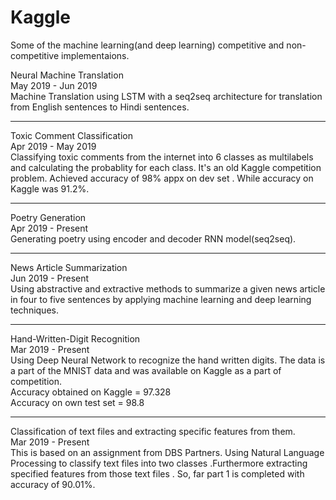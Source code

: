 # Kaggle
Some of the machine learning(and deep learning) competitive and non-competitive implementaions.

Neural Machine Translation<br>
May 2019 - Jun 2019<br>
Machine Translation using LSTM with a seq2seq architecture for translation from English sentences to Hindi sentences.
<!--
![alt text](https://github.com/greengangsta/Kaggle/blob/master/Machine%20Translation/Screenshot%20(140).png)
-->
<hr>
Toxic Comment Classification<br>
Apr 2019 - May 2019<br>
Classifying toxic comments from the internet into 6 classes as multilabels and calculating the probablity for each class. It's an old Kaggle competition problem. Achieved accuracy of 98% appx on dev set . While accuracy on Kaggle was 91.2%.<hr>
Poetry Generation<br>
Apr 2019 - Present<br>
Generating poetry using encoder and decoder RNN model(seq2seq).<hr>
News Article Summarization<br>
Jun 2019 - Present<br>
Using abstractive and extractive methods to summarize a given news article in four to five sentences by applying machine learning and deep learning techniques.<hr>
Hand-Written-Digit Recognition<br>
Mar 2019 - Present<br>
Using Deep Neural Network to recognize the hand written digits. The data is a part of the MNIST data and was available on Kaggle as a part of competition.<br>
Accuracy obtained on Kaggle = 97.328<br>
Accuracy on own test set = 98.8<hr>
Classification of text files and extracting specific features from them.<br>
Mar 2019 - Present<br>
This is based on an assignment from DBS Partners. Using Natural Language Processing to classify text files into two classes .Furthermore extracting specified features from those text files . So, far part 1 is completed with accuracy of 90.01%.

